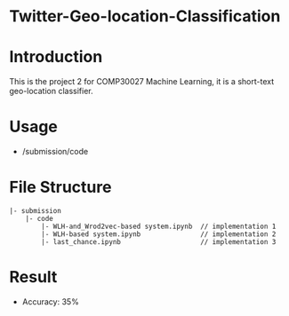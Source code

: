 # Twitter-Geo-location-Classification
# Introduction
This is the project 2 for COMP30027 Machine Learning, it is a short-text geo-location classifier.

# Usage
  - /submission/code
  
# File Structure
```
|- submission
    |- code
        |- WLH-and_Wrod2vec-based system.ipynb  // implementation 1
        |- WLH-based system.ipynb               // implementation 2
        |- last_chance.ipynb                    // implementation 3
```
# Result
  - Accuracy: 35%

